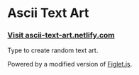 # Ascii Text Art

### **[Visit ascii-text-art.netlify.com](ascii-text-art.netlify.com)**

Type to create random text art.

Powered by a modified version of [Figlet.js](https://github.com/scottgonzalez/figlet-js).
